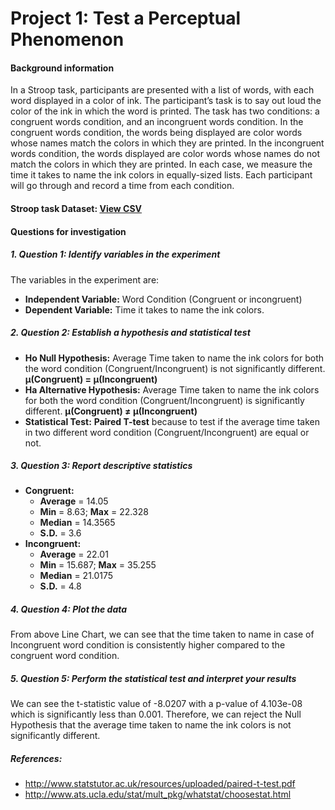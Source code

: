 # Project 1: Test a Perceptual Phenomenon
#### Background information

In a Stroop task, participants are presented with a list of words, with each word displayed in a color of ink. The participant’s task is to say out loud the color of the ink in which the word is printed. The task has two conditions: a congruent words condition, and an incongruent words condition. In the congruent words condition, the words being displayed are color words whose names match the colors in which they are printed. In the incongruent words condition, the words displayed are color words whose names do not match the colors in which they are printed. In each case, we measure the time it takes to name the ink colors in equally-sized lists. Each participant will go through and record a time from each condition.

#### Stroop task Dataset: [View CSV](https://github.com/sohilg/Udacity_DataAnalyst_NanoDegree/blob/master/P1-Test_a_Perceptual_Phenomenon/stroopdata.csv)

#### Questions for investigation

##### 1.	Question 1: Identify variables in the experiment
The variables in the experiment are:
* **Independent Variable:** Word Condition (Congruent or incongruent)
* **Dependent Variable:** Time it takes to name the ink colors.

##### 2.	Question 2: Establish a hypothesis and statistical test
* **Ho Null Hypothesis:** Average Time taken to name the ink colors for both the word condition (Congruent/Incongruent) is not significantly different. **µ(Congruent) = µ(Incongruent)**
* **Ha Alternative Hypothesis:** Average Time taken to name the ink colors for both the word condition (Congruent/Incongruent) is significantly different. **µ(Congruent) ≠ µ(Incongruent)**
* **Statistical Test:**  **Paired T-test** because to test if the average time taken in two different word condition (Congruent/Incongruent) are equal or not.

##### 3.	Question 3: Report descriptive statistics
* **Congruent:** 
  * **Average** = 14.05
  * **Min** = 8.63; **Max** = 22.328 
  * **Median** = 14.3565 
  * **S.D.** = 3.6
* **Incongruent:**
  * **Average** = 22.01 
  * **Min** = 15.687; **Max** = 35.255 
  * **Median** = 21.0175 
  * **S.D.** = 4.8

##### 4.	Question 4: Plot the data 
From above Line Chart, we can see that the time taken to name in case of Incongruent word condition is consistently higher compared to the congruent word condition.

##### 5.	Question 5: Perform the statistical test and interpret your results 
We can see the t-statistic value of -8.0207 with a p-value of 4.103e-08 which is significantly less than 0.001.
Therefore, we can reject the Null Hypothesis that the average time taken to name the ink colors is not significantly different.


##### References:
 *	http://www.statstutor.ac.uk/resources/uploaded/paired-t-test.pdf
 * http://www.ats.ucla.edu/stat/mult_pkg/whatstat/choosestat.html
